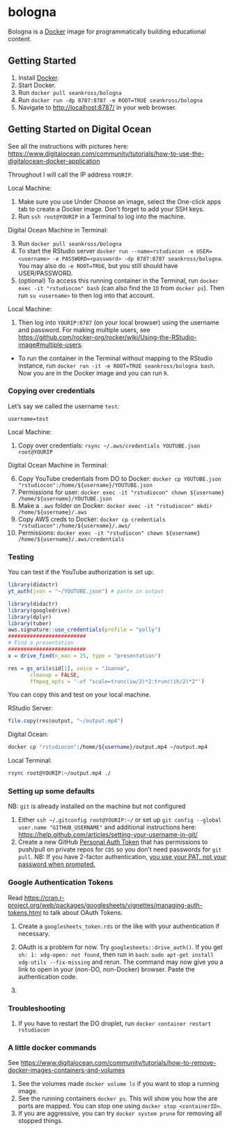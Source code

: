 
<!-- README.md is generated from README.Rmd. Please edit that file -->

# bologna

Bologna is a [Docker](https://www.docker.com/) image for
programmatically building educational content.

## Getting Started

1.  Install [Docker](https://docs.docker.com/install/).
2.  Start Docker.
3.  Run `docker pull seankross/bologna`
4.  Run `docker run -dp 8787:8787 -e ROOT=TRUE seankross/bologna`
5.  Navigate to <http://localhost:8787/> in your web browser.

## Getting Started on Digital Ocean

See all the instructions with pictures here:
<https://www.digitalocean.com/community/tutorials/how-to-use-the-digitalocean-docker-application>

Throughout I will call the IP address `YOURIP`.

Local Machine:

1.  Make sure you use Under Choose an image, select the One-click apps
    tab to create a Docker image. Don’t forget to add your SSH keys.
2.  Run `ssh root@YOURIP` in a Terminal to log into the machine.

Digital Ocean Machine in Terminal:

3.  Run `docker pull seankross/bologna`
4.  To start the RStudio server `docker run --name=rstudiocon -e
    USER=<username> -e PASSWORD=<password> -dp 8787:8787
    seankross/bologna`. You may also do `-e ROOT=TRUE`, but you still
    should have USER/PASSWORD.  
5.  (optional) To access this running container in the Terminal, run
    `docker exec -it "rstudiocon" bash` (can also find the `ID` from
    `docker ps`). Then run `su <username>` to then log into that
    account.

Local Machine:

1.  Then log into `YOURIP:8787` (on your local browser) using the
    username and password. For making multiple users, see
    <https://github.com/rocker-org/rocker/wiki/Using-the-RStudio-image#multiple-users>.

<!-- end list -->

  - To run the container in the Terminal without mapping to the RStudio
    instance, run `docker run -it -e ROOT=TRUE seankross/bologna bash`.
    Now you are in the Docker image and you can run `R`.

### Copying over credentials

Let’s say we called the username `test`:

    username=test

Local Machine:

1.  Copy over credentials: `rsync ~/.aws/credentials YOUTUBE.json
    root@YOURIP`

Digital Ocean Machine in Terminal:

6.  Copy YouTube credentials from DO to Docker: `docker cp YOUTUBE.json
    "rstudiocon":/home/${username}/YOUTUBE.json`
7.  Permissions for user: `docker exec -it "rstudiocon" chown
    ${username} /home/${username}/YOUTUBE.json`
8.  Make a `.aws` folder on Docker: `docker exec -it "rstudiocon" mkdir
    /home/${username}/.aws`
9.  Copy AWS creds to Docker: `docker cp credentials
    "rstudiocon":/home/${username}/.aws/`
10. Permissions: `docker exec -it "rstudiocon" chown ${username}
    /home/${username}/.aws/credentials`
    <!-- NB: `rstudio` user may be open to the whole internet if you don't use `USER` and `PASSWORD`. You can run `docker exec rstudiocon deluser rstudio` -->

### Testing

You can test if the YouTube authorization is set up:

``` r
library(didactr)
yt_auth(json = "~/YOUTUBE.json") # paste in output
```

``` r
library(didactr)
library(googledrive)
library(dplyr)
library(tuber)
aws.signature::use_credentials(profile = "polly")
#########################
# Find a presentation
#########################
x = drive_find(n_max = 25, type = "presentation")
```

``` r
res = gs_ari(x$id[1], voice = "Joanna", 
       cleanup = FALSE,
       ffmpeg_opts = '-vf "scale=trunc(iw/2)*2:trunc(ih/2)*2"')
```

You can copy this and test on your local machine.

RStudio Server:

``` r
file.copy(res$output, "~/output.mp4")
```

Digital Ocean:

``` bash
docker cp "rstudiocon":/home/${username}/output.mp4 ~/output.mp4
```

Local Terminal:

``` bash
rsync root@YOURIP:~/output.mp4 ./
```

### Setting up some defaults

NB: `git` is already installed on the machine but not configured

1.  Either `ssh ~/.gitconfig root@YOURIP:~/` or set up `git config
    --global user.name "GITHUB_USERNAME"` and additional instructions
    here:
    <https://help.github.com/articles/setting-your-username-in-git/>
2.  Create a new GitHub [Personal Auth
    Token](https://help.github.com/articles/creating-a-personal-access-token-for-the-command-line/)
    that has permissions to push/pull on private repos for `CDS` so you
    don’t need passwords for `git pull`. NB: If you have 2-factor
    authentication, [you use your PAT, not your password when
    prompted.](https://help.github.com/articles/creating-a-personal-access-token-for-the-command-line/#using-a-token-on-the-command-line)

### Google Authentication Tokens

Read
<https://cran.r-project.org/web/packages/googlesheets/vignettes/managing-auth-tokens.html>
to talk about OAuth Tokens.

1.  Create a `googlesheets_token.rds` or the like with your
    authentication if necessary.

2.  OAuth is a problem for now. Try `googlesheets::drive_auth()`. If you
    get `sh: 1: xdg-open: not found`, then run in `bash`: `sudo apt-get
    install xdg-utils --fix-missing` and rerun. The command may now give
    you a link to open in your (non-DO, non-Docker) browser. Paste the
    authentication code.

3.  
### Troubleshooting

1.  If you have to restart the DO droplet, run `docker container restart
    rstudiocon`

### A little docker commands

See
<https://www.digitalocean.com/community/tutorials/how-to-remove-docker-images-containers-and-volumes>

1.  See the volumes made `docker volume ls` if you want to stop a
    running image.
2.  See the running containers `docker ps`. This will show you how the
    are ports are mapped. You can stop one using `docker stop
    <containerID>`.
3.  If you are aggressive, you can try `docker system prune` for
    removing all stopped things.
